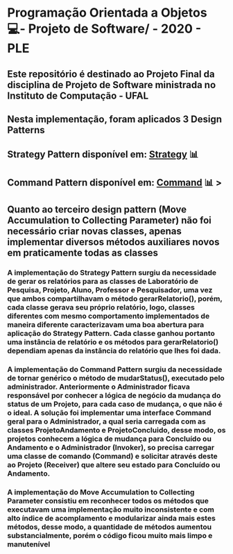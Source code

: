 # Programação Orientada a Objetos 💻- Projeto de Software/ - 2020 - PLE
## Este repositório é destinado ao Projeto Final da disciplina de Projeto de Software ministrada no Instituto de Computação - UFAL

## Nesta implementação, foram aplicados 3 Design Patterns
## Strategy Pattern disponível em: [Strategy](https://github.com/paodealho404/oop_smells/tree/main/model/strategypattern) 📊 
## Command Pattern disponível em: [Command](https://github.com/paodealho404/oop_smells/tree/main/model/commandpattern) 📊 >
## Quanto ao terceiro design pattern (Move Accumulation to Collecting Parameter) não foi necessário criar novas classes, apenas implementar diversos métodos auxiliares novos em praticamente todas as classes


### A implementação do Strategy Pattern surgiu da necessidade de gerar os relatórios para as classes de Laboratório de Pesquisa, Projeto, Aluno, Professor e Pesquisador, uma vez que ambos compartilhavam o método gerarRelatorio(), porém, cada classe gerava seu próprio relatório, logo, classes diferentes com mesmo comportamento implementados de maneira diferente caracterizavam uma boa abertura para aplicação do Strategy Pattern. Cada classe ganhou portanto uma instância de relatório e os métodos para gerarRelatorio() dependiam apenas da instância do relatório que lhes foi dada.

### A implementação do Command Pattern surgiu da necessidade de tornar genérico o método de mudarStatus(), executado pelo administrador. Anteriormente o Administrador ficava responsável por conhecer a lógica de negócio da mudança do status de um Projeto, para cada caso de mudança, o que não é o ideal. A solução foi implementar uma interface Command geral para o Administrador, a qual seria carregada com as classes ProjetoAndamento e ProjetoConcluido, desse modo, os projetos conhecem a lógica de mudança para Concluído ou Andamento e o Administrador (Invoker), so precisa carregar uma classe de comando (Command) e solicitar através deste ao Projeto (Receiver) que altere seu estado para Concluído ou Andamento.

### A implementação do Move Accumulation to Collecting Parameter consistiu em reconhecer todos os métodos que executavam uma implementação muito inconsistente e com alto índice de acomplamento e modularizar ainda mais estes métodos, desse modo, a quantidade de métodos aumentou substancialmente, porém o código ficou muito mais limpo e manutenível

